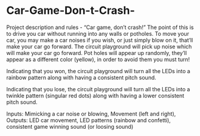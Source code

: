 # Car-Game-Don-t-Crash-
Project description and rules - “Car game, don’t crash!”
The point of this is to drive you car without running into any walls or potholes.
To move your car, you may make a car noises if you wish, or just simply blow on it, that’ll make your car go forward. The circuit playground will pick up noise which will make your car go forward.
Pot holes will appear up randomly, they’ll appear as a different color (yellow), in order to avoid them you must turn!

Indicating that you won, the circuit playground will turn all the LEDs into a rainbow pattern along with having a consistent pitch sound.

Indicating that you lose, the circuit playground will turn all the LEDs into a twinkle pattern (singular red dots) along with having a lower consistent pitch sound.


Inputs: Mimicking a car noise or blowing, Movement (left and right),
Outputs: LED car movement, LED patterns (rainbow and confetti), consistent game winning sound (or loosing sound)
